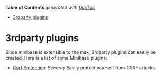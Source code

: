 **Table of Contents**  *generated with [DocToc](http://doctoc.herokuapp.com/)*

- [3rdparty plugins](#3rdparty-plugins)

# 3rdparty plugins

Since minibase is extensible to the max, 3rdparty plugins can easily be created. Here is a list of some Minibase plugins:


- [Csrf Protection](https://github.com/peec/minibase-plugin-csrfprotection): *Security* Easily protect yourself from CSRF attacks.
